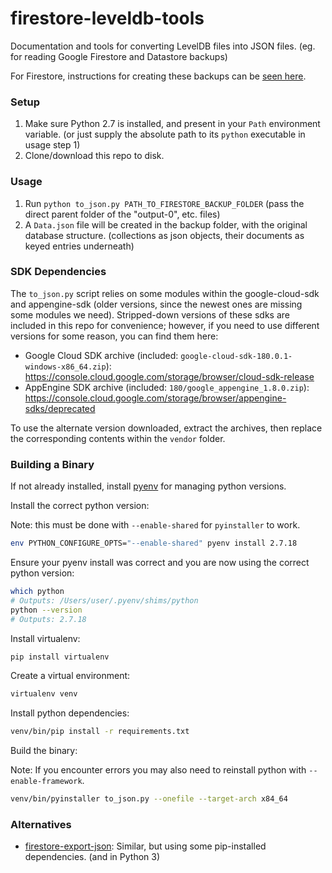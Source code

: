 # firestore-leveldb-tools

Documentation and tools for converting LevelDB files into JSON files. (eg. for reading Google Firestore and Datastore backups)

For Firestore, instructions for creating these backups can be [seen here](https://stackoverflow.com/a/51783326).

### Setup

1) Make sure Python 2.7 is installed, and present in your `Path` environment variable. (or just supply the absolute path to its `python` executable in usage step 1)
2) Clone/download this repo to disk.

### Usage

1) Run `python to_json.py PATH_TO_FIRESTORE_BACKUP_FOLDER` (pass the direct parent folder of the "output-0", etc. files)
2) A `Data.json` file will be created in the backup folder, with the original database structure. (collections as json objects, their documents as keyed entries underneath)

### SDK Dependencies

The `to_json.py` script relies on some modules within the google-cloud-sdk and appengine-sdk (older versions, since the newest ones are missing some modules we need). Stripped-down versions of these sdks are included in this repo for convenience; however, if you need to use different versions for some reason, you can find them here:
* Google Cloud SDK archive (included: `google-cloud-sdk-180.0.1-windows-x86_64.zip`): https://console.cloud.google.com/storage/browser/cloud-sdk-release
* AppEngine SDK archive (included: `180/google_appengine_1.8.0.zip`): https://console.cloud.google.com/storage/browser/appengine-sdks/deprecated

To use the alternate version downloaded, extract the archives, then replace the corresponding contents within the `vendor` folder.

### Building a Binary

If not already installed, install [pyenv](https://github.com/pyenv/pyenv) for managing python versions.

Install the correct python version:

Note: this must be done with `--enable-shared` for `pyinstaller` to work.

```bash
env PYTHON_CONFIGURE_OPTS="--enable-shared" pyenv install 2.7.18
```

Ensure your pyenv install was correct and you are now using the correct python version:

```bash
which python
# Outputs: /Users/user/.pyenv/shims/python
python --version
# Outputs: 2.7.18
```

Install virtualenv:

```bash
pip install virtualenv
```

Create a virtual environment:

```bash
virtualenv venv
```

Install python dependencies:

```bash
venv/bin/pip install -r requirements.txt
```

Build the binary:

Note: If you encounter errors you may also need to reinstall python with `--enable-framework`.

```bash
venv/bin/pyinstaller to_json.py --onefile --target-arch x84_64
```

### Alternatives

* [firestore-export-json](https://github.com/labbots/firestore-export-json): Similar, but using some pip-installed dependencies. (and in Python 3)
